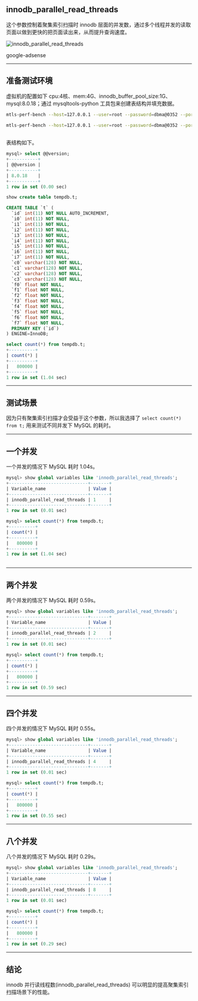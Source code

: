 ## innodb_parallel_read_threads
这个参数控制着聚集索引扫描时 innodb 层面的并发数，通过多个线程并发的读取页面以做到更快的把页面读出来，从而提升查询速度。

![innodb_parallel_read_threads](static/2020-13/innodb_parallel_read_threads.png)

google-adsense

---

## 准备测试环境
虚拟机的配置如下 cpu:4核、mem:4G、innodb_buffer_pool_size:1G、mysql:8.0.18；通过 mysqltools-python 工具包来创建表结构并填充数据。
```bash
mtls-perf-bench --host=127.0.0.1 --user=root --password=dbma@0352 --port=3306 --ints=8 --floats=8 --varchars=4 --database=tempdb create

mtls-perf-bench --host=127.0.0.1 --user=root --password=dbma@0352 --port=3306 --ints=8 --floats=8 --varchars=4 --database=tempdb --parallel=16 --rows=800000 insert
            
```
表结构如下。
```sql
mysql> select @@version;
+-----------+
| @@version |
+-----------+
| 8.0.18    |
+-----------+
1 row in set (0.00 sec)

show create table tempdb.t;

CREATE TABLE `t` (
  `id` int(11) NOT NULL AUTO_INCREMENT,
  `i0` int(11) NOT NULL,
  `i1` int(11) NOT NULL,
  `i2` int(11) NOT NULL,
  `i3` int(11) NOT NULL,
  `i4` int(11) NOT NULL,
  `i5` int(11) NOT NULL,
  `i6` int(11) NOT NULL,
  `i7` int(11) NOT NULL,
  `c0` varchar(128) NOT NULL,
  `c1` varchar(128) NOT NULL,
  `c2` varchar(128) NOT NULL,
  `c3` varchar(128) NOT NULL,
  `f0` float NOT NULL,
  `f1` float NOT NULL,
  `f2` float NOT NULL,
  `f3` float NOT NULL,
  `f4` float NOT NULL,
  `f5` float NOT NULL,
  `f6` float NOT NULL,
  `f7` float NOT NULL,
  PRIMARY KEY (`id`)
) ENGINE=InnoDB;

select count(*) from tempdb.t;
+----------+
| count(*) |
+----------+
|   800000 |
+----------+
1 row in set (1.04 sec)
```

---

## 测试场景
因为只有聚集索引扫描才会受益于这个参数，所以我选择了 `select count(*) from t;` 用来测试不同并发下 MySQL 的耗时。

---

## 一个并发
一个并发的情况下 MySQL 耗时 1.04s。
```sql
mysql> show global variables like 'innodb_parallel_read_threads';
+------------------------------+-------+
| Variable_name                | Value |
+------------------------------+-------+
| innodb_parallel_read_threads | 1     |
+------------------------------+-------+
1 row in set (0.01 sec)

mysql> select count(*) from tempdb.t;
+----------+
| count(*) |
+----------+
|   800000 |
+----------+
1 row in set (1.04 sec)
 
```

---


## 两个并发
两个并发的情况下 MySQL 耗时 0.59s。
```sql
mysql> show global variables like 'innodb_parallel_read_threads';
+------------------------------+-------+
| Variable_name                | Value |
+------------------------------+-------+
| innodb_parallel_read_threads | 2     |
+------------------------------+-------+
1 row in set (0.01 sec)

mysql> select count(*) from tempdb.t;
+----------+
| count(*) |
+----------+
|   800000 |
+----------+
1 row in set (0.59 sec)
```

---

## 四个并发
四个并发的情况下 MySQL 耗时 0.55s。
```sql
mysql> show global variables like 'innodb_parallel_read_threads';
+------------------------------+-------+
| Variable_name                | Value |
+------------------------------+-------+
| innodb_parallel_read_threads | 4     |
+------------------------------+-------+
1 row in set (0.01 sec)

mysql> select count(*) from tempdb.t;
+----------+
| count(*) |
+----------+
|   800000 |
+----------+
1 row in set (0.55 sec)
```

---

## 八个并发
八个并发的情况下 MySQL 耗时 0.29s。
```sql
mysql> show global variables like 'innodb_parallel_read_threads';
+------------------------------+-------+
| Variable_name                | Value |
+------------------------------+-------+
| innodb_parallel_read_threads | 8     |
+------------------------------+-------+
1 row in set (0.01 sec)

mysql> select count(*) from tempdb.t;
+----------+
| count(*) |
+----------+
|   800000 |
+----------+
1 row in set (0.29 sec)
```

---

## 结论
innodb 并行读线程数(innodb_parallel_read_threads) 可以明显的提高聚集索引扫描场景下的性能。